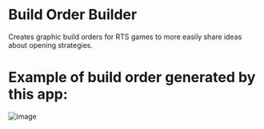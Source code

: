 # Build Order Builder
Creates graphic build orders for RTS games to more easily share ideas about opening strategies.

# Example of build order generated by this app:
![image](https://user-images.githubusercontent.com/11321449/125852920-20ea338d-e95a-49a3-bc7e-0f3e1dfc4185.png)
